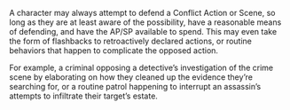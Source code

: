 A character may always attempt to defend a Conflict Action or Scene, so long as they are at least aware of the possibility, have a reasonable means of defending, and have the AP/SP available to spend. This may even take the form of flashbacks to retroactively declared actions, or routine behaviors that happen to complicate the opposed action. 

For example, a criminal opposing a detective’s investigation of the crime scene by elaborating on how they cleaned up the evidence they’re searching for, or a routine patrol happening to interrupt an assassin’s attempts to infiltrate their target’s estate.
